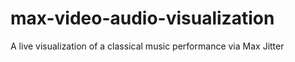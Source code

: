 # max-video-audio-visualization
A live visualization of a classical music performance via Max Jitter
